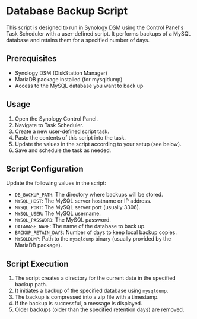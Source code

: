 # Database Backup Script

This script is designed to run in Synology DSM using the Control Panel's Task Scheduler with a user-defined script. It performs backups of a MySQL database and retains them for a specified number of days.

## Prerequisites

- Synology DSM (DiskStation Manager)
- MariaDB package installed (for mysqldump)
- Access to the MySQL database you want to back up

## Usage

1. Open the Synology Control Panel.
2. Navigate to Task Scheduler.
3. Create a new user-defined script task.
4. Paste the contents of this script into the task.
5. Update the values in the script according to your setup (see below).
6. Save and schedule the task as needed.

## Script Configuration

Update the following values in the script:

- `DB_BACKUP_PATH`: The directory where backups will be stored.
- `MYSQL_HOST`: The MySQL server hostname or IP address.
- `MYSQL_PORT`: The MySQL server port (usually 3306).
- `MYSQL_USER`: The MySQL username.
- `MYSQL_PASSWORD`: The MySQL password.
- `DATABASE_NAME`: The name of the database to back up.
- `BACKUP_RETAIN_DAYS`: Number of days to keep local backup copies.
- `MYSQLDUMP`: Path to the `mysqldump` binary (usually provided by the MariaDB package).

## Script Execution

1. The script creates a directory for the current date in the specified backup path.
2. It initiates a backup of the specified database using `mysqldump`.
3. The backup is compressed into a zip file with a timestamp.
4. If the backup is successful, a message is displayed.
5. Older backups (older than the specified retention days) are removed.
